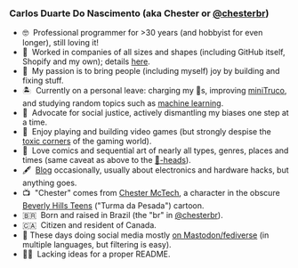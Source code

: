 ### Carlos Duarte Do Nascimento (aka Chester or [@chesterbr](https://github.com/chesterbr))

- 🤓 &nbsp;Professional programmer for >30 years (and hobbyist for even longer), still loving it!
- 💼 &nbsp;Worked in companies of all sizes and shapes (including GitHub itself, Shopify and my own); details [here](https://www.linkedin.com/in/chesterbr/).
- 🔧 &nbsp;My passion is to bring people (including myself) joy by building and fixing stuff.
- 🏝️ &nbsp;Currently on a personal leave: charging my 🔋s, improving [miniTruco](https://play.google.com/store/apps/details?id=me.chester.minitruco), and studying random topics such as [machine learning](https://en.wikipedia.org/wiki/Machine_learning).
- 💪 &nbsp;Advocate for social justice, actively dismantling my biases one step at a time.
- 👾 &nbsp;Enjoy playing and building video games (but strongly despise the [toxic corners](https://en.wikipedia.org/wiki/Gamergate_(harassment_campaign)) of the gaming world).
- 💬 &nbsp;Love comics and sequential art of nearly all types, genres, places and times (same caveat as above to the [💩-heads](https://en.wikipedia.org/wiki/Comicsgate)).
- 🖋 &nbsp;[Blog](https://chester.me) occasionally, usually about electronics and hardware hacks, but anything goes.
- 📺 &nbsp;"Chester" comes from [Chester McTech](https://www.youtube.com/watch?v=hamimmdHzUo), a character in the obscure [Beverly Hills Teens](https://en.wikipedia.org/wiki/Beverly_Hills_Teens) ("Turma da Pesada") cartoon.
- 🇧🇷 &nbsp;Born and raised in Brazil (the "br" in [@chesterbr](https://github.com/chesterbr)).
- 🇨🇦 &nbsp;Citizen and resident of Canada.
- 🐘 These days doing social media mostly [on Mastodon/fediverse](https://ursal.zone/@chesterbr) (in multiple languages, but filtering is easy).
- 🤷‍♂️ &nbsp;Lacking ideas for a proper README.
<!--
**chesterbr/chesterbr** is a ✨ _special_ ✨ repository because its `README.md` (this file) appears on your GitHub profile.

Here are some ideas to get you started:

- 🔭 I’m currently working on ...
- 🌱 I’m currently learning ...
- 👯 I’m looking to collaborate on ...
- 🤔 I’m looking for help with ...
- 💬 Ask me about ...
- 📫 How to reach me: ...
- 😄 Pronouns: ...
- ⚡ Fun fact: ...
-->
